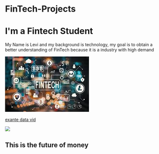 # FinTech-Projects
<h1>I'm a Fintech Student</h1>
My Name is Levi and my background is technology, my goal is to obtain a better understanding of FinTech because it is a industry with high demand

![](https://github.com/lchristij/FinTech-Projects/blob/main/images/fintech.jpg)

[exante data vid](https://m.exantedata.com/2019/09/12144835/Jens_RealVision_Intro.mp4)

![](https://images.app.goo.gl/vU54CvMiS3uxVw777)

<h2>This is the future of money</h2>
